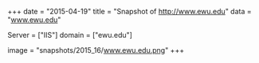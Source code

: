 
+++
date = "2015-04-19"
title = "Snapshot of http://www.ewu.edu"
data = "www.ewu.edu"

Server = ["IIS"]
domain = ["ewu.edu"]

  image = "snapshots/2015_16/www.ewu.edu.png"
+++
#
